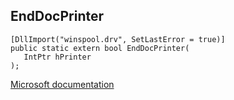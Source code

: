 ## EndDocPrinter

```
[DllImport("winspool.drv", SetLastError = true)]
public static extern bool EndDocPrinter(
   IntPtr hPrinter
);
```

[Microsoft documentation](https://docs.microsoft.com/en-us/windows/win32/api/winspool/nf-winspool-enddocprinter)
